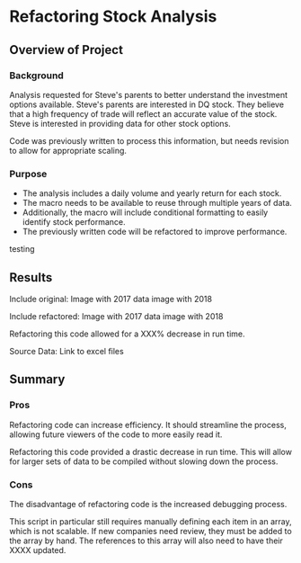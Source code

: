 # Refactoring Stock Analysis

## Overview of Project

### Background
Analysis requested for Steve's parents to better understand the investment options available. Steve's parents are interested in DQ stock. They believe that a high frequency of trade will reflect an accurate value of the stock. Steve is interested in providing data for other stock options.

Code was previously written to process this information, but needs revision to allow for appropriate scaling.

### Purpose
- The analysis includes a daily volume and yearly return for each stock.
- The macro needs to be available to reuse through multiple years of data.
- Additionally, the macro will include conditional formatting to easily identify stock performance.
- The previously written code will be refactored to improve performance.

testing


## Results
Include original:
Image with 2017 data
image with 2018

Include refactored:
Image with 2017 data
image with 2018

Refactoring this code allowed for a XXX% decrease in run time.

Source Data: Link to excel files



## Summary

### Pros
Refactoring code can increase efficiency. It should streamline the process, allowing future viewers of the code to more easily read it.

Refactoring this code provided a drastic decrease in run time. This will allow for larger sets of data to be compiled without slowing down the process.

### Cons
The disadvantage of refactoring code is the increased debugging process.

This script in particular still requires manually defining each item in an array, which is not scalable. If new companies need review, they must be added to the array by hand. The references to this array will also need to have their XXXX updated.
